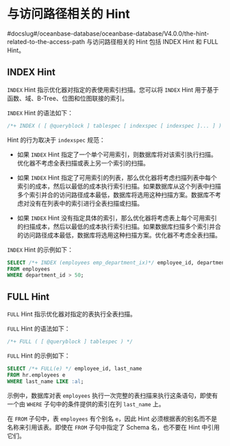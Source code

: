 与访问路径相关的 Hint 
==================================
#docslug#/oceanbase-database/oceanbase-database/V4.0.0/the-hint-related-to-the-access-path
与访问路径相关的 Hint 包括 INDEX Hint 和 FULL Hint。

INDEX Hint 
----------------------

`INDEX` Hint 指示优化器对指定的表使用索引扫描。您可以将 `INDEX` Hint 用于基于函数、域、B-Tree、位图和位图联接的索引。

`INDEX` Hint 的语法如下：

```sql
/*+ INDEX ( [ @queryblock ] tablespec [ indexspec [ indexspec ]... ] ) */
```



Hint 的行为取决于 `indexspec` 规范：

* 如果 `INDEX` Hint 指定了一个单个可用索引，则数据库将对该索引执行扫描。优化器不考虑全表扫描或表上另一个索引的扫描。

  

* 如果 `INDEX` Hint 指定了可用索引的列表，那么优化器将考虑扫描列表中每个索引的成本，然后以最低的成本执行索引扫描。如果数据库从这个列表中扫描多个索引并合的访问路径成本最低，数据库将选用这种扫描方案。数据库不考虑对没有在列表中的索引进行全表扫描或扫描。

  

* 如果 `INDEX` Hint 没有指定具体的索引，那么优化器将考虑表上每个可用索引的扫描成本，然后以最低的成本执行索引扫描。如果数据库扫描多个索引并合的访问路径成本最低，数据库将选用这种扫描方案。优化器不考虑全表扫描。

  




`INDEX` Hint 的示例如下：

```sql
SELECT /*+ INDEX (employees emp_department_ix)*/ employee_id, department_id
FROM employees 
WHERE department_id > 50;
```



FULL Hint 
---------------------

`FULL` Hint 指示优化器对指定的表执行全表扫描。

`FULL` Hint 的语法如下：

```sql
/*+ FULL ( [ @queryblock ] tablespec ) */
```



`FULL` Hint 的示例如下：

```sql
SELECT /*+ FULL(e) */ employee_id, last_name
FROM hr.employees e 
WHERE last_name LIKE :al;
```



示例中，数据库对表 `employees` 执行一次完整的表扫描来执行这条语句，即使有一个由 `WHERE` 子句中的条件提供的索引在列 `last_name` 上。

在 `FROM` 子句中，表 `employees` 有个别名 `e`，因此 Hint 必须根据表的别名而不是名称来引用该表。即使在 `FROM` 子句中指定了 Schema 名，也不要在 Hint 中引用它们。
